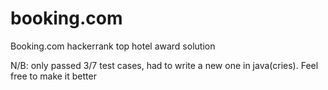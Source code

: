 # booking.com
Booking.com hackerrank top hotel award solution


N/B: only passed 3/7 test cases, had to write a new one in java(cries).
Feel free to make it better
